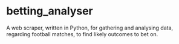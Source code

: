 # betting_analyser
A web scraper, written in Python, for gathering and analysing data, regarding football matches, to find likely outcomes to bet on.
